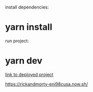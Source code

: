 install dependencies:
 # yarn install
run project:
 # yarn dev

[link to deployed project](https://www.rickandmorty-eni98cusa.now.sh)

https://rickandmorty-eni98cusa.now.sh/
